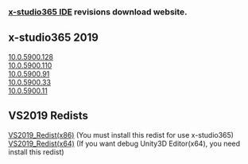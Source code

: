<h3><a href="https://en.x-studio365.com">x-studio365 IDE</a> revisions download website.</h3>

## x-studio365 2019
[10.0.5900.128](https://x-studio365.com/dl.php?version=10.0.5900.128)  
[10.0.5900.110](https://x-studio365.com/dl.php?version=10.0.5900.110)  
[10.0.5900.91](https://x-studio365.com/dl.php?version=10.0.5900.91)  
[10.0.5900.33](https://x-studio365.com/dl.php?version=10.0.5900.33)  
[10.0.5900.11](https://x-studio365.com/dl.php?version=10.0.5900.11)  

## VS2019 Redists
[VS2019_Redist(x86)](https://x-studio365.com/fdl2.php?file=VC_redist.x86.exe)  (You must install this redist for use x-studio365)  
[VS2019_Redist(x64)](https://x-studio365.com/fdl2.php?file=VC_redist.x64.exe) (If you want debug Unity3D Editor(x64), you need install this redist)
